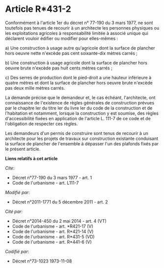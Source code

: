 # Article R*431-2

Conformément à l'article 1er du décret n° 77-190 du 3 mars 1977, ne sont toutefois pas tenues de recourir à un architecte les
personnes physiques ou les exploitations agricoles à responsabilité limitée à associé unique qui déclarent vouloir édifier ou
modifier pour elles-mêmes : 

a) Une construction à usage autre qu'agricole dont la surface de plancher hors oeuvre nette n'excède pas cent soixante-dix
mètres carrés ; 

b) Une construction à usage agricole dont la surface de plancher hors oeuvre brute n'excède pas huit cents mètres carrés ; 

c) Des serres de production dont le pied-droit a une hauteur inférieure à quatre mètres et dont la surface de plancher hors
oeuvre brute n'excède pas deux mille mètres carrés. 

La demande précise que le demandeur et, le cas échéant, l'architecte, ont connaissance de l'existence de règles générales de
construction prévues par le chapitre Ier du titre Ier du livre Ier du code de la construction et de l'habitation et
notamment, lorsque la construction y est soumise, des règles d'accessibilité fixées en application de l'article L. 111-7 de
ce code et de l'obligation de respecter ces règles. 

Les demandeurs d'un permis de construire sont tenus de recourir à un architecte pour les projets de travaux sur construction
existante conduisant la surface de plancher de l'ensemble à dépasser l'un des plafonds fixés par le présent article.

**Liens relatifs à cet article**

_Cite_:

  - Décret n°77-190 du 3 mars 1977 - art. 1
  - Code de l'urbanisme - art. L111-7

_Modifié par_:

  - Décret n°2011-1771 du 5 décembre 2011 - art. 2

_Cité par_:

  - Décret n°2014-450 du 2 mai 2014 - art. 4 (VT)
  - Code de l'urbanisme - art. *R421-17 (V)
  - Code de l'urbanisme - art. R*421-14 (V)
  - Code de l'urbanisme - art. R*431-5 (VD)
  - Code de l'urbanisme - art. R*441-6 (V)

_Codifié par_:

  - Décret n°73-1023 1973-11-08
